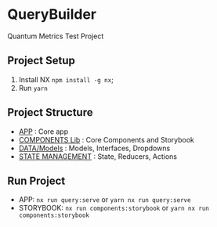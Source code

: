 

# QueryBuilder

Quantum Metrics Test Project

## Project Setup

1. Install NX `npm install -g nx`;
2. Run `yarn`

## Project Structure

- [APP](https://github.com/calderUXD/query-builder/tree/main/apps/query) : Core app
- [COMPONENTS Lib](https://github.com/calderUXD/query-builder/tree/main/libs/components) : Core Components and Storybook
- [DATA/Models](https://github.com/calderUXD/query-builder/tree/main/libs/data) : Models, Interfaces, Dropdowns
- [STATE MANAGEMENT](https://github.com/calderUXD/query-builder/tree/main/libs/state) : State, Reducers, Actions

## Run Project

- APP: `nx run query:serve` or `yarn nx run query:serve`
- STORYBOOK: `nx run components:storybook` or `yarn nx run components:storybook`

